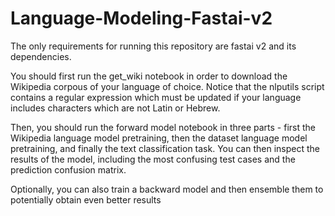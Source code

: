 # Language-Modeling-Fastai-v2

The only requirements for running this repository are fastai v2 and its dependencies.

You should first run the get_wiki notebook in order to download the Wikipedia corpous of your language of choice. Notice that the nlputils script contains a regular expression which must be updated if your language includes characters which are not Latin or Hebrew.

Then, you should run the forward model notebook in three parts - first the Wikipedia language model pretraining, then the dataset language model pretraining, and finally the text classification task. You can then inspect the results of the model, including the most confusing test cases and the prediction confusion matrix.

Optionally, you can also train a backward model and then ensemble them to potentially obtain even better results
